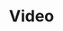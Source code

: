 ---
title: Video
layout: layouts/preview.liquid
componentName: il-video
bodyClass: il-formatted
slug: video
pagination:
    data: environments
    size: 1
    alias: environment
permalink: "{{ environment.slug }}/{{ slug }}-preview/"
---